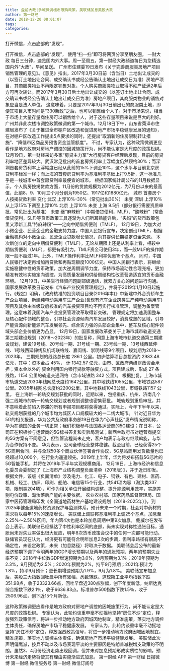 ```yaml
---
title: 盘前大政|多城微调楼市限购政策，美联储加息美股大跌
author: 第一财经
date: 2018-12-20 08:01:07
tags: 
categories: 
---
```

打开微信，点击底部的“发现”，
<!-- more -->
打开微信，点击底部的“发现”，
使用“扫一扫”即可将网页分享至朋友圈。
一财大政
每日三分钟，速览国内外大事。周一至周五，第一财经大政频道每日为您精选国内外“大政”，早间呈送。
广州市住建委19日发布《关于完善商服类房地产项目销售管理的意见》。《意见》指出，2017年3月30日前（含当日）土地出让成交的（以签订土地出让合同、成交确认书或经公告确认土地出让成交日为准）房地产项目，其商服类物业不再限定销售对象，个人购买商服类物业取得不动产证满2年后方可再次转让。而2017年3月30日后土地出让成交的（以签订土地出让合同、成交确认书或经公告确认土地出让成交日为准）房地产项目，其商服类物业的销售对象应当是法人单位。
这意味着，只要是2017年3月30日前出让的商服类土地，即便其项目入市时间是“330新政”之后，也可以销售给个人了。对于市场来说，相当于市场上大量存量商住房可以销售给个人，对于这些存量项目来说是巨大的利好。
广州并非此次楼市调控政策微调的第一个城市。12月18日下午，山东省菏泽市住建局发布了《关于推进全市棚户区改造和促进房地产市场平稳健康发展的通知》，在对棚户区改造工作提出5点要求的同时，还提出“取消新购住房限制转让措施”、“降低市区商品房预售资金监管额度”。
不过，专家认为，这种政策微调更应看作是地方政府对房地产调控的因城施策行为，尚不能认定是大尺度的政策松绑。
12月19日，第一财经采访多家“房贷主力军”大行房贷客户经理后发现，目前的房贷利率地区差异较大。武汉常见批出的首套房贷利率上浮幅度仍然顶格30%；而深圳首套房贷利率上浮幅度已经从此前的15%下调至10%，这个水平与目前北京房贷利率标准一样；而上海的首套房贷利率为基准利率基础上打9.5折，这一标准几乎是一线城市中首套房贷利率最便宜的城市。
根据国家统计局公布的11月数据显示，个人购房按揭贷款方面，11月份的贷款规模为2012亿元，为7月份以来的最高值，此前8、9、10月三个月分别为1950亿、1917亿和1880亿元。
城市
首套房个人按揭贷款利率
变化
武汉
上浮10%-30%（常见批出30%）
未变
深圳
上浮10%
从上浮15%下调至上浮10%
北京
上浮10%
未变
上海
9.5折（部分银行需要资质审批，常见批出为基准）
未变
继“麻辣粉”（中期借贷便利，MLF）、“酸辣粉”（常备借贷便利，SLF)等货币政策工具逐渐为人们所耳熟能详后，“央妈”的货币政策包里又添新工具“特麻辣粉”——定向中期借贷便利（TMLF）。
12月19日，为加大对小微企业、民营企业的金融支持力度，中国人民银行宣布，决定创设TMLF，根据金融机构对小微企业、民营企业贷款增长情况，向其提供长期稳定资金来源。
本次新创立的定向中期借贷便利（TMLF），无论从期限上还是从利率上看，相较中期借贷便利（MLF），都更有吸引力。TMLF资金可使用3年，而一般MLF的操作期限一般不超过1年。此外，TMLF操作利率比MLF利率优惠15个基点。
同时，中国人民银行决定再增加再贷款和再贴现额度1000亿元。中国人民银行表示，将继续实施稳健中性的货币政策，加大逆周期调节力度，保持市场流动性合理充裕，更加精准有效地实施定向调控，为高质量发展和供给侧结构性改革营造适宜的货币金融环境。
12月19日，中美举行经贸问题副部级通话，就双方关心的问题进行沟通。
国家发展改革委日前发布《汽车产业投资管理规定》，并将于2019年1月10日起施行。《规定》明确，《政府核准的投资项目目录(2016年本)》中新建中外合资轿车生产企业项目、新建纯电动乘用车生产企业(含现有汽车企业跨类生产纯电动乘用车)项目及其余由省级政府核准的汽车投资项目均不再实行核准管理，调整为备案管理。这意味着我国汽车产业投资管理改革取得新突破。
管理规定将加速我国整车及核心配件领域的整合，引导社会资源倾向汽车发展较好，消费成熟的区域，引导产能资源向新能源汽车发展领先、综合实力强的头部企业集中，整车及核心配件领域头部企业价值更为凸显。
12月19日，国家发展改革委关于上海市城市轨道交通第三期建设规划（2018～2023年）的批复称，同意上海市城市轨道交通第三期建设规划，建设19号线、20号线一期、21号线一期、23号线一期、13号线西延伸线、1号线西延伸线及机场联络线、嘉闵线、崇明线等9个项目，规划期为2018～2023年。
三期规划的线路总长度 286.1 公里。初步估算项目总投资约 2983.48 亿元，其中：资本金占 45%， 计 1342.57 亿元，由市、区政府两级财政资金承担；资本金以外的 资金利用国内银行贷款等融资方式。项目建成后，形成 27 条线路，1154 公里的轨道交通网络（含市域铁路 342 公里）。
根据批复，上海市城市轨道交通2030年线网总长度约1642公里，其中地铁线1055公里，市域铁路587公里。2035年线网总长度约2200公里，其中地铁线1043公里，市域铁路1157 公里。
在上海新一轮轨交规划获批的同时，近期以来，包括重庆、杭州、济南几个强二线城市的新一轮轨交规划或者规划调整也密集获批。
城轨规划重启审批，并不意味着此前陷入停滞的所有申报项目都将获得通过。实际上，今年下半年以来，轨交规划获批的几个城市均为城区人口规模较大的一二线大城市。
针对近日华为5G的相关报道，华为公共及政府事务部19日在华为“心声社区”发布情况说明称，华为在德国的业务一切正常；我们积极参与法国各运营商的5G建设；在日本，公司正在积极参与运营商的5G标书答复和实验局测试；新西兰政府虽对运营商提交的5G方案有不同意见，但监管流程尚未走完，客户均表示与政府继续斡旋，与华为合作保持不变。
华为表示，公司全球经营整体稳健。截至目前，已经获得25个5G商用合同，并与全球50多个商业伙伴签署合作协议，5G基站商用发货数量也已经超过10,000个，在行业内遥遥领先。2019年上半年，华为将发布搭载5G芯片的5G智能手机，并将在2019年下半年实现规模商用。
12月19日，上海市经济和信息化委员会委制定了《上海市产业结构调整负面清单（2018版）》，并于近日印发。
根据文件，该版《负面清单》涉及电力、化工、电子、钢铁、有色、建材、医药、机械、轻工、纺织、印刷、船舶、电信等15个行业，共541项内容（淘汰类337项、限制类204项），可作为相关单位开展结构调整、提升能源利用效率，实施差别电价政策、淘汰落后产能的主要依据。
农业农村部、国家药品监督管理局、国家中医药管理局印发《全国道地药材生产基地建设规划（2018-2025年）》，到2025年健全道地药材资源保护与监测体系，预计未来一个时期，社会对中药材的需求将以每年15%的速度增长。
美联储上调联邦基准利率上调25个基点，加息至2.25%～2.50%区间，年内第4次也是本轮加息周期中第9次加息。
鲍威尔在发布会上表示，美联储已经抵达了中性利率区间的底部，尚未实现对称性通胀目标，通胀尚未对失业率做出很大反应，明年8次货币政策会议中的任何一次都可能行动。联储官员现在认为，经济更有可能符合明年加息2次的步调，但利率路径有很高不确定性，未设定政策，未来（加息路径）将取决于数据。
美联储会后公布的最新经济预期下调了今明两年的GDP增长预期以及两年的通胀预期、两年的预期失业率不变：2018年中位数GDP增速预期为3.0%，9月预期为3.1%；2019年预期为2.3%，9月预期为2.5%；2020年预期为2%，持平9月预期；2021年预计为1.8%，持平9月预计；更长期增速预期为1.9%，9月为1.8%。
美联储宣布加息后，美股三大指数回吐盘中所有涨幅，悉数转跌。道琼斯工业平均指数下跌351.98点，收于23323.66点，回吐早盘近380点涨幅，创下年度新低。纳斯达克综合指数下跌2.1％，收于6636.83点。标准普尔500指数下跌1.5％，收于2506.96点，创下近15个月新低。
 
 
这种政策微调更应看作是地方政府对房地产调控的因城施策行为，尚不能认定是大尺度的政策松绑。
专家认为，此轮约谈重申毫不动摇地坚持“房住不炒”定位，释放强烈政策信号，将进一步推动地方政府因城因地制宜，精准施策，落实地方调控主体责任，确保房地产市场平稳健康发展。
专家认为，此轮约谈重申毫不动摇地坚持“房住不炒”定位，释放强烈政策信号，将进一步推动地方政府因城因地制宜，精准施策，落实地方调控主体责任，确保房地产市场平稳健康发展。
美联储此次声明偏鹰派，按兵不动以及市场表现平淡的主要原因是特朗普减税增支政策的不明朗。虽然3、4月份经济走势出现回调，但并未对加息预期形成实质性的影响，预计未来经济走势将使其有理由实施渐进式加息。
第一财经
APP
第一财经
日报微博
第一财经
微信服务号
第一财经
微信订阅号
